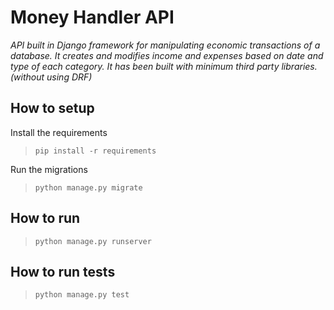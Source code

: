 # **Money Handler API**

_API built in Django framework for manipulating economic transactions of a database. It creates and modifies income and expenses based on date and type of each category. It has been built with minimum third party libraries. (without using DRF)_

## How to setup
Install the requirements
>`pip install -r requirements`

Run the migrations
>`python manage.py migrate`

## How to run
>`python manage.py runserver`

## How to run tests
>`python manage.py test`
